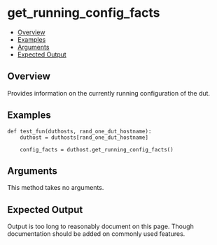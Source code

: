 # get_running_config_facts

- [Overview](#overview)
- [Examples](#examples)
- [Arguments](#arguments)
- [Expected Output](#expected-output)

## Overview
Provides information on the currently running configuration of the dut.

## Examples
```
def test_fun(duthosts, rand_one_dut_hostname):
    duthost = duthosts[rand_one_dut_hostname]

    config_facts = duthost.get_running_config_facts()
```

## Arguments
This method takes no arguments.

## Expected Output

Output is too long to reasonably document on this page. Though documentation should be added on commonly used features.